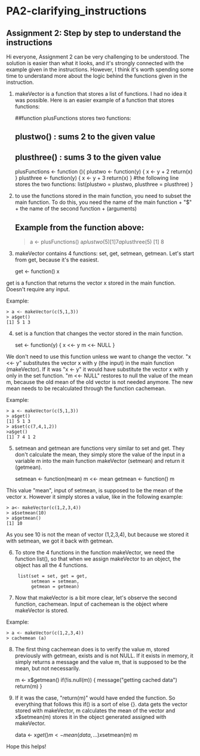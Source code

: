 # PA2-clarifying_instructions
## Assignment 2: Step by step to understand the instructions


Hi everyone, Assignment 2 can be very challenging to be understood. 
The solution is easier than what it looks, and it's strongly connected with the example given in the instructions. However, I think it's worth spending some time to understand more about the logic behind the functions given in the instruction.

1) makeVector is a function that stores a list of functions. I had no idea it was possible. Here is an easier example of a function that stores functions:

	##function plusFunctions stores two functions:
	## plustwo() : sums 2 to the given value
	## plusthree() : sums 3 to the given value
	plusFunctions <- function (){
    	plustwo <- function(y) {
        	x <- y + 2
	        return(x)
    	}
	    plusthree <- function(y) {
    	    x <- y + 3
        	return(x)
	    }
    	#the following line stores the two functions:
    	list(plustwo = plustwo, plusthree = plusthree) 
	}

2) to use the functions stored in the main function, you need to subset the main function. To do this, you need the name of the main function + "$" + the name of the second function + (arguments)

	## Example from the function above:
	> a <- plusFunctions()
	> a$plustwo(5)
	[1] 7
	> a$plusthree(5)
	[1] 8

3) makeVector contains 4 functions: set, get, setmean, getmean. Let's start from get, because it's the easiest.

	get <- function() x

get is a function that returns the vector x stored in the main function. Doesn't require any input.

Example:

	> a <- makeVector(c(5,1,3))
	> a$get()
	[1] 5 1 3

4) set is a function that changes the vector stored in the main function.

	set <- function(y) {
                x <<- y
                m <<- NULL
        }

We don't need to use this function unless we want to change the vector.
"x <<- y" substitutes the vector x with y (the input) in the main function (makeVector). If it was "x <- y" it would have substitute the vector x with y only in the set function.
"m <<- NULL" restores to null the value of the mean m, because the old mean of the old vector is not needed anymore. The new mean needs to be recalculated through the function cachemean.

Example:

	> a <- makeVector(c(5,1,3))
	> a$get()
	[1] 5 1 3
	> a$set(c(7,4,1,2))
	>a$get()
	[1] 7 4 1 2

5) setmean and getmean are functions very similar to set and get. They don't calculate the mean, they simply store the value of the input in a variable m into the main function makeVector (setmean) and return it (getmean).

	setmean <- function(mean) m <<- mean
	getmean <- function() m

This value "mean", input of setmean, is supposed to be the mean of the vector x. However it simply stores a value, like in the following example:

	> a<- makeVector(c(1,2,3,4))
	> a$setmean(10)
	> a$getmean()
	[1] 10

As you see 10 is not the mean of vector (1,2,3,4), but because we stored it with setmean, we got it back with getmean.

6) To store the 4 functions in the function makeVector, we need the function list(), so that when we assign makeVector to an object, the object has all the 4 functions.

		list(set = set, get = get,
             setmean = setmean,
             getmean = getmean)

7) Now that makeVector is a bit more clear, let's observe the second function, cachemean. Input of cachemean is the object where makeVector is stored.

Example:

	> a <- makeVector(c(1,2,3,4))
	> cachemean (a)

8) The first thing cachemean does is to verify the value m, stored previously with getmean, exists and is not NULL. If it exists in memory, it simply returns a message and the value m, that is supposed to be the mean, but not necessarily.

	m <- x$getmean()
    	    if(!is.null(m)) {
        	        message("getting cached data")
            	    return(m)
	        }

9) If it was the case, "return(m)" would have ended the function. So everything that follows this if() is a sort of else {}.
data gets the vector stored with makeVector, m calculates the mean of the vector and x$setmean(m) stores it in the object generated assigned with makeVector.      

	data <- x$get()
	m <- mean(data, ...)
	x$setmean(m)
	m

Hope this helps!
